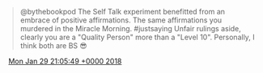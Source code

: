 > @bythebookpod The Self Talk experiment benefitted from an embrace of positive affirmations\. The same affirmations you murdered in the Miracle Morning\. \#justsaying Unfair rulings aside, clearly you are a "Quality Person" more than a "Level 10"\. Personally, I think both are BS 😎

<img src="../../media/tweet.ico" width="12" /> [Mon Jan 29 21:05:49 +0000 2018](https://twitter.com/DromerDenker/status/958083785609932801)